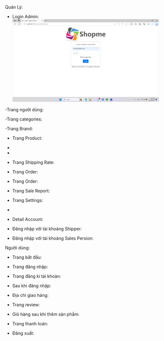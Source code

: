 Quản Lý:
-	Login Admin:
 ![Alt text](image.png)
 
-Trang người dùng:
 
-Trang categories:
 
 
-Trang Brand:
 
 
-	Trang Product:
 
-	 
-	 
-	Trang Shipping Rate:
 
-	Trang Order:
 
-	Trang Order:
 
-	Trang Sale Report:
 
-	Trang Settings:
 
-	 
-	Detail Account:
 
-	Đăng nhập với tài khoảng Shipper:
 
-	Đăng nhập với tài khoảng Sales Persion:
 
Người dùng:
-	Trang bắt đầu:
 
-	Trang đăng nhập:
 
-	Trang đăng kí tài khoản:
 
-	Sau khi đăng nhập:
 
-	Địa chỉ giao hàng:
 
-	Trang review:
 
-	Giỏ hàng sau khi thêm sản phẩm:
 
-	Trang thanh toán:
 
-	Đăng xuất:
 
